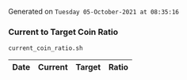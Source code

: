 Generated on `Tuesday 05-October-2021 at 08:35:16`

### Current to Target Coin Ratio
`current_coin_ratio.sh`

Date|Current|Target|Ratio
---|---|---|---
